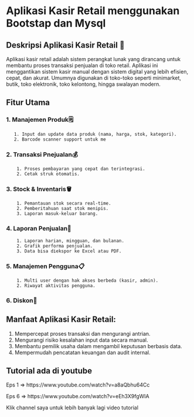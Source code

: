 # Aplikasi Kasir Retail menggunakan Bootstap dan Mysql

## **Deskripsi Aplikasi Kasir Retail** 🛒

Aplikasi kasir retail adalah sistem perangkat lunak yang dirancang untuk membantu proses transaksi penjualan di toko retail. Aplikasi ini menggantikan sistem kasir manual dengan sistem digital yang lebih efisien, cepat, dan akurat. Umumnya digunakan di toko-toko seperti minimarket, butik, toko elektronik, toko kelontong, hingga swalayan modern.

## Fitur Utama 
### 1. Manajemen Produk🗒️
       1. Input dan update data produk (nama, harga, stok, kategori).
       2. Barcode scanner support untuk me
### 2. Transaksi Pnejualan💰
        1. Proses pembayaran yang cepat dan terintegrasi.
        2. Cetak struk otomatis.
### 3. Stock & Inventaris🪣
        1. Pemantauan stok secara real-time.
        2. Pemberitahuan saat stok menipis.
        3. Laporan masuk-keluar barang.
### 4. Laporan Penjualan📓
        1. Laporan harian, mingguan, dan bulanan.
        2. Grafik performa penjualan.
        3. Data bisa diekspor ke Excel atau PDF.
### 5. Manajemen Pengguna📋
        1. Multi user dengan hak akses berbeda (kasir, admin).
        2. Riwayat aktivitas pengguna.
### 6. Diskon💯

## Manfaat Aplikasi Kasir Retail:
1. Mempercepat proses transaksi dan mengurangi antrian.
2. Mengurangi risiko kesalahan input data secara manual.
3. Membantu pemilik usaha dalam mengambil keputusan berbasis data.
4. Mempermudah pencatatan keuangan dan audit internal.

## Tutorial ada di youtube
<p>Eps 1 => https://www.youtube.com/watch?v=a8aQbhu64Cc</p>
<p>Eps 6 => https://www.youtube.com/watch?v=eEh3X9fgWIA</p>


Klik channel saya untuk lebih banyak lagi video tutorial
